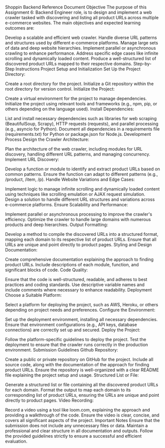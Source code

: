 Shoppin Backend Reference Document
Objective
The purpose of this Assignment 6: Backend Engineer role, is to design and implement a web crawler tasked with discovering and listing all product URLs across multiple e-commerce websites. The main objectives and expected learning outcomes are:

Develop a scalable and efficient web crawler.
Handle diverse URL patterns and structures used by different e-commerce platforms.
Manage large sets of data and deep website hierarchies.
Implement parallel or asynchronous crawling to enhance performance.
Address specific edge cases like infinite scrolling and dynamically loaded content.
Produce a well-structured list of discovered product URLs mapped to their respective domains.
Step-by-Step Instructions
Project Setup and Initialization
Set Up the Project Directory:

Create a root directory for the project.
Initialize a Git repository within the root directory for version control.
Initialize the Project:

Create a virtual environment for the project to manage dependencies.
Initialize the project using relevant tools and frameworks (e.g., npm, pip, or others depending on the language used).
Install Dependencies:

List and install necessary dependencies such as libraries for web scraping (BeautifulSoup, Scrapy), HTTP requests (requests), and parallel processing (e.g., asyncio for Python).
Document all dependencies in a requirements file (requirements.txt) for Python or package.json for Node.js.
Development Process
Design the Crawler Architecture:

Plan the architecture of the web crawler, including modules for URL discovery, handling different URL patterns, and managing concurrency.
Implement URL Discovery:

Develop a function or module to identify and extract product URLs based on common patterns.
Ensure the function can adapt to different patterns (e.g., /product, /item, /p).
Handle Website Variations and Edge Cases:

Implement logic to manage infinite scrolling and dynamically loaded content using techniques like scrolling emulation or AJAX request simulation.
Design a solution to handle different URL structures and variations across e-commerce platforms.
Ensure Scalability and Performance:

Implement parallel or asynchronous processing to improve the crawler's efficiency.
Optimize the crawler to handle large domains with numerous products and deep hierarchies.
Output Formatting:

Develop a method to compile the discovered URLs into a structured format, mapping each domain to its respective list of product URLs.
Ensure that all URLs are unique and point directly to product pages.
Styling and Design
Documentation:

Create comprehensive documentation explaining the approach to finding product URLs.
Include descriptions of each module, function, and significant blocks of code.
Code Quality:

Ensure that the code is well-structured, readable, and adheres to best practices and coding standards.
Use descriptive variable names and include comments where necessary to enhance readability.
Deployment
Choose a Suitable Platform:

Select a platform for deploying the project, such as AWS, Heroku, or others depending on project needs and preferences.
Configure the Environment:

Set up the deployment environment, installing all necessary dependencies.
Ensure that environment configurations (e.g., API keys, database connections) are correctly set up and secured.
Deploy the Project:

Follow the platform-specific guidelines to deploy the project.
Test the deployment to ensure that the crawler runs correctly in the production environment.
Submission Guidelines
Github Repository:

Create a public or private repository on GitHub for the project.
Include all source code, along with the documentation of the approach for finding product URLs.
Ensure the repository is well-organized with a clear README file explaining the project setup and usage.
Structured List or File:

Generate a structured list or file containing all the discovered product URLs for each domain.
Format the output to map each domain to its corresponding list of product URLs, ensuring the URLs are unique and point directly to product pages.
Video Recording:

Record a video using a tool like loom.com, explaining the approach and providing a walkthrough of the code.
Ensure the video is clear, concise, and covers all significant aspects of the project.
Important Notes
Ensure that the submission does not include any unnecessary files or data.
Maintain a professional and clear structure in all documentation and outputs.
Follow the provided guidelines strictly to ensure a successful and efficient evaluation.
